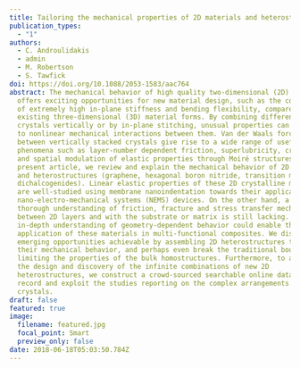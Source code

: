 ```yaml
---
title: Tailoring the mechanical properties of 2D materials and heterostructures
publication_types:
  - "1"
authors:
  - C. Androulidakis
  - admin
  - M. Robertson
  - S. Tawfick
doi: https://doi.org/10.1088/2053-1583/aac764
abstract: The mechanical behavior of high quality two-dimensional (2D) crystals
  offers exciting opportunities for new material design, such as the combination
  of extremely high in-plane stiffness and bending flexibility, compared to
  existing three-dimensional (3D) material forms. By combining different 2D
  crystals vertically or by in-plane stitching, unusual properties can arise due
  to nonlinear mechanical interactions between them. Van der Waals forces
  between vertically stacked crystals give rise to a wide range of useful
  phenomena such as layer-number dependent friction, superlubricity, creasing,
  and spatial modulation of elastic properties through Moiré structures. In the
  present article, we review and explain the mechanical behavior of 2D materials
  and heterostructures (graphene, hexagonal boron nitride, transition metal
  dichalcogenides). Linear elastic properties of these 2D crystalline monolayers
  are well-studied using membrane nanoindentation towards their application in
  nano-electro-mechanical systems (NEMS) devices. On the other hand, a more
  thorough understanding of friction, fracture and stress transfer mechanisms
  between 2D layers and with the substrate or matrix is still lacking. More
  in-depth understanding of geometry-dependent behavior could enable the
  application of these materials in multi-functional composites. We discuss
  emerging opportunities achievable by assembling 2D heterostructures to tailor
  their mechanical behavior, and perhaps even break the traditional bounds
  limiting the properties of the bulk homostructures. Furthermore, to accelerate
  the design and discovery of the infinite combinations of new 2D
  heterostructures, we construct a crowd-sourced searchable online database to
  record and exploit the studies reporting on the complex arrangements of these
  crystals.
draft: false
featured: true
image:
  filename: featured.jpg
  focal_point: Smart
  preview_only: false
date: 2018-06-18T05:03:50.784Z
---
```

